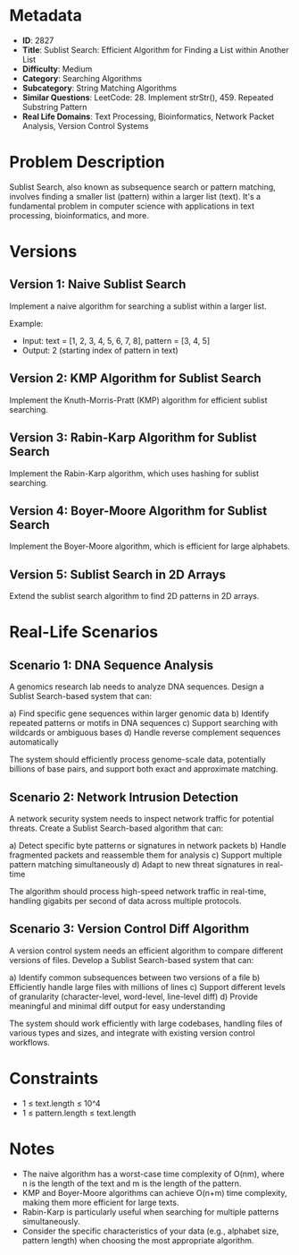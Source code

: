 # Metadata

- **ID**: 2827
- **Title**: Sublist Search: Efficient Algorithm for Finding a List within Another List
- **Difficulty**: Medium
- **Category**: Searching Algorithms
- **Subcategory**: String Matching Algorithms
- **Similar Questions**: LeetCode: 28. Implement strStr(), 459. Repeated Substring Pattern
- **Real Life Domains**: Text Processing, Bioinformatics, Network Packet Analysis, Version Control Systems

# Problem Description

Sublist Search, also known as subsequence search or pattern matching, involves finding a smaller list (pattern) within a larger list (text). It's a fundamental problem in computer science with applications in text processing, bioinformatics, and more.

# Versions

## Version 1: Naive Sublist Search

Implement a naive algorithm for searching a sublist within a larger list.

Example:
- Input: text = [1, 2, 3, 4, 5, 6, 7, 8], pattern = [3, 4, 5]
- Output: 2 (starting index of pattern in text)

## Version 2: KMP Algorithm for Sublist Search

Implement the Knuth-Morris-Pratt (KMP) algorithm for efficient sublist searching.

## Version 3: Rabin-Karp Algorithm for Sublist Search

Implement the Rabin-Karp algorithm, which uses hashing for sublist searching.

## Version 4: Boyer-Moore Algorithm for Sublist Search

Implement the Boyer-Moore algorithm, which is efficient for large alphabets.

## Version 5: Sublist Search in 2D Arrays

Extend the sublist search algorithm to find 2D patterns in 2D arrays.

# Real-Life Scenarios

## Scenario 1: DNA Sequence Analysis

A genomics research lab needs to analyze DNA sequences. Design a Sublist Search-based system that can:

a) Find specific gene sequences within larger genomic data
b) Identify repeated patterns or motifs in DNA sequences
c) Support searching with wildcards or ambiguous bases
d) Handle reverse complement sequences automatically

The system should efficiently process genome-scale data, potentially billions of base pairs, and support both exact and approximate matching.

## Scenario 2: Network Intrusion Detection

A network security system needs to inspect network traffic for potential threats. Create a Sublist Search-based algorithm that can:

a) Detect specific byte patterns or signatures in network packets
b) Handle fragmented packets and reassemble them for analysis
c) Support multiple pattern matching simultaneously
d) Adapt to new threat signatures in real-time

The algorithm should process high-speed network traffic in real-time, handling gigabits per second of data across multiple protocols.

## Scenario 3: Version Control Diff Algorithm

A version control system needs an efficient algorithm to compare different versions of files. Develop a Sublist Search-based system that can:

a) Identify common subsequences between two versions of a file
b) Efficiently handle large files with millions of lines
c) Support different levels of granularity (character-level, word-level, line-level diff)
d) Provide meaningful and minimal diff output for easy understanding

The system should work efficiently with large codebases, handling files of various types and sizes, and integrate with existing version control workflows.

# Constraints

- 1 ≤ text.length ≤ 10^4
- 1 ≤ pattern.length ≤ text.length

# Notes

- The naive algorithm has a worst-case time complexity of O(nm), where n is the length of the text and m is the length of the pattern.
- KMP and Boyer-Moore algorithms can achieve O(n+m) time complexity, making them more efficient for large texts.
- Rabin-Karp is particularly useful when searching for multiple patterns simultaneously.
- Consider the specific characteristics of your data (e.g., alphabet size, pattern length) when choosing the most appropriate algorithm.